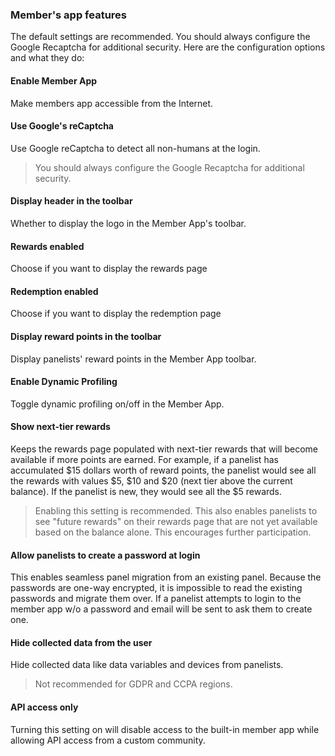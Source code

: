 ### Member's app features

The default settings are recommended. You should always configure the Google Recaptcha for additional security. Here are the configuration options and what they do:

#### Enable Member App
Make members app accessible from the Internet.

#### Use Google's reCaptcha
Use Google reCaptcha to detect all non-humans at the login.

> You should always configure the Google Recaptcha for additional security.
> 
#### Display header in the toolbar
Whether to display the logo in the Member App's toolbar.

#### Rewards enabled
Choose if you want to display the rewards page

#### Redemption enabled
Choose if you want to display the redemption page

#### Display reward points in the toolbar
Display panelists' reward points in the Member App toolbar.

#### Enable Dynamic Profiling
Toggle dynamic profiling on/off in the Member App.

#### Show next-tier rewards
Keeps the rewards page populated with next-tier rewards that will become available if more points are earned. For example, if a panelist has accumulated $15 dollars worth of reward points, the panelist would see all the rewards with values $5, $10 and $20 (next tier above the current balance). If the panelist is new, they would see all the $5 rewards.

> Enabling this setting is recommended. This also enables panelists to see "future rewards" on their rewards page that are not yet available based on the balance alone. This encourages further participation.
  
#### Allow panelists to create a password at login

This enables seamless panel migration from an existing panel. Because the passwords are one-way encrypted, it is impossible to read the existing passwords and migrate them over. If a panelist attempts to login to the member app w/o a password and email will be sent to ask them to create one.

#### Hide collected data from the user

Hide collected data like data variables and devices from panelists. 

> Not recommended for GDPR and CCPA regions.

#### API access only

Turning this setting on will disable access to the built-in member app while allowing API access from a custom community.

